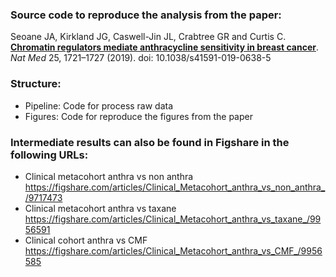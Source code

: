 
### Source code to reproduce the analysis from the paper: 

Seoane JA, Kirkland JG, Caswell-Jin JL, Crabtree GR and Curtis C. **[Chromatin regulators mediate anthracycline sensitivity in breast cancer](https://www.ncbi.nlm.nih.gov/pmc/articles/PMC7220800/)**. *Nat Med* 25, 1721–1727 (2019). doi: 10.1038/s41591-019-0638-5


### Structure:
- Pipeline: Code for process raw data
- Figures: Code for reproduce the figures from the paper

### Intermediate results can also be found in Figshare in the following URLs:
- Clinical metacohort anthra vs non anthra https://figshare.com/articles/Clinical_Metacohort_anthra_vs_non_anthra_/9717473
- Clinical metacohort anthra vs taxane https://figshare.com/articles/Clinical_Metacohort_anthra_vs_taxane_/9956591
- Clinical cohort anthra vs CMF https://figshare.com/articles/Clinical_Metacohort_anthra_vs_CMF_/9956585
